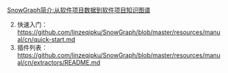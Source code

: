[SnowGraph简介:从软件项目数据到软件项目知识图谱](https://github.com/linzeqipku/SnowGraph/blob/master/resources/manual/cn/intro.md)


2. 快速入门：https://github.com/linzeqipku/SnowGraph/blob/master/resources/manual/cn/quick-start.md
3. 插件列表：https://github.com/linzeqipku/SnowGraph/blob/master/resources/manual/cn/extractors/README.md
